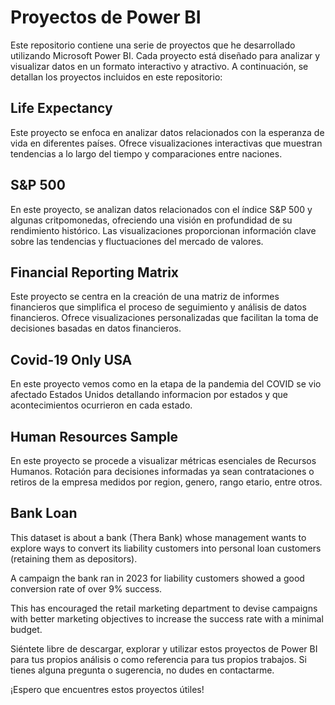 # Proyectos de Power BI

Este repositorio contiene una serie de proyectos que he desarrollado utilizando Microsoft Power BI. 
Cada proyecto está diseñado para analizar y visualizar datos en un formato interactivo y atractivo. A continuación, se detallan los proyectos incluidos en este repositorio:

## Life Expectancy

Este proyecto se enfoca en analizar datos relacionados con la esperanza de vida en diferentes países. 
Ofrece visualizaciones interactivas que muestran tendencias a lo largo del tiempo y comparaciones entre naciones.

## S&P 500

En este proyecto, se analizan datos relacionados con el índice S&P 500 y algunas critpomonedas, ofreciendo una visión en profundidad de su rendimiento histórico. 
Las visualizaciones proporcionan información clave sobre las tendencias y fluctuaciones del mercado de valores.

## Financial Reporting Matrix

Este proyecto se centra en la creación de una matriz de informes financieros que simplifica el proceso de seguimiento y análisis de datos financieros. 
Ofrece visualizaciones personalizadas que facilitan la toma de decisiones basadas en datos financieros.

## Covid-19 Only USA

En este proyecto vemos como en la etapa de la pandemia del COVID se vio afectado Estados Unidos detallando informacion por estados y que acontecimientos ocurrieron en cada estado.

## Human Resources Sample

En este proyecto se procede a visualizar métricas esenciales de Recursos Humanos. Rotación para decisiones informadas ya sean contrataciones o retiros de la empresa medidos por region, genero, rango etario, entre otros.

## Bank Loan

This dataset is about a bank (Thera Bank) whose management wants to explore ways to convert its liability customers into personal loan customers (retaining them as depositors). 

A campaign the bank ran in 2023 for liability customers showed a good conversion rate of over 9% success. 

This has encouraged the retail marketing department to devise campaigns with better marketing objectives to increase the success rate with a minimal budget.

Siéntete libre de descargar, explorar y utilizar estos proyectos de Power BI para tus propios análisis o como referencia para tus propios trabajos. Si tienes alguna pregunta o sugerencia, no dudes en contactarme.

¡Espero que encuentres estos proyectos útiles!

